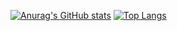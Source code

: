 [![Anurag's GitHub stats](https://github-readme-stats.vercel.app/api?username=singhwong&show_icons=true&theme=radical&layout=compact)](https://github.com/anuraghazra/github-readme-stats)
[![Top Langs](https://github-readme-stats.vercel.app/api/top-langs/?username=singhwong&show_icons=true&theme=radical&layout=compact)](https://github.com/anuraghazra/github-readme-stats)


